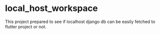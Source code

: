 # local_host_workspace
This project prepared to see if localhost django db can be easily fetched to flutter project or not. 
